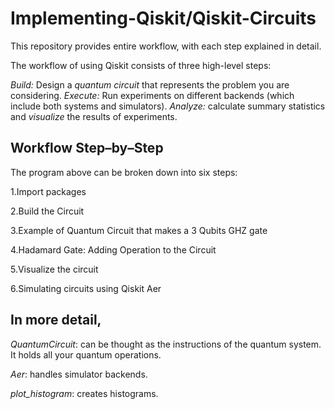 # Implementing-Qiskit/Qiskit-Circuits
This repository provides entire workflow, with each step explained in detail.

The workflow of using Qiskit consists of three high-level steps:

*Build:* 
Design a *quantum circuit* that represents the problem you are considering.
*Execute:*
Run experiments on different backends (which include both systems and simulators).
*Analyze:*
calculate summary statistics and *visualize* the results of experiments.


## Workflow Step–by–Step
The program above can be broken down into six steps:

1.Import packages

2.Build the Circuit

3.Example of Quantum Circuit that makes a 3 Qubits GHZ gate

4.Hadamard Gate: Adding Operation to the Circuit

5.Visualize the circuit

6.Simulating circuits using Qiskit Aer



## In more detail,

*QuantumCircuit*: can be thought as the instructions of the quantum system. It holds all your quantum operations.

*Aer*: handles simulator backends.

*plot_histogram*: creates histograms.

